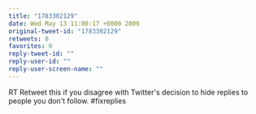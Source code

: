 ```yaml
---
title: "1783302129"
date: Wed May 13 11:00:17 +0000 2009
original-tweet-id: "1783302129"
retweets: 0
favorites: 0
reply-tweet-id: ""
reply-user-id: ""
reply-user-screen-name: ""
---
```

RT Retweet this if you disagree with Twitter's decision to hide replies to people you don't follow. #fixreplies
